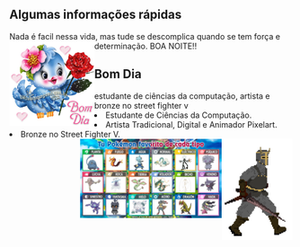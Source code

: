 <h2> Algumas informações rápidas</h2>

Nada é facil nessa vida, mas tude se descomplica quando se tem força e determinação. BOA NOITE!!
<img align="left" src=./4b8274cdd4bb64b7ec094cd5c3d7d306.gif alt="teste" width=30% height=30%/>
<h2> Bom Dia</h2>
estudante de ciências da computação, artista e bronze no street fighter v
    <li> Estudante de Ciências da Computação.</li>
    <li> Artista Tradicional, Digital e Animador Pixelart.</li>
    <li> Bronze no Street Fighter V.</li>


<img align="right" src=./walk.gif alt="teste" width=25% height=25%/>
<img align="right" src=./favoritos.jfif alt="SE VOCE N CONCORDA SAI FORA" width=50% height=50%/>
